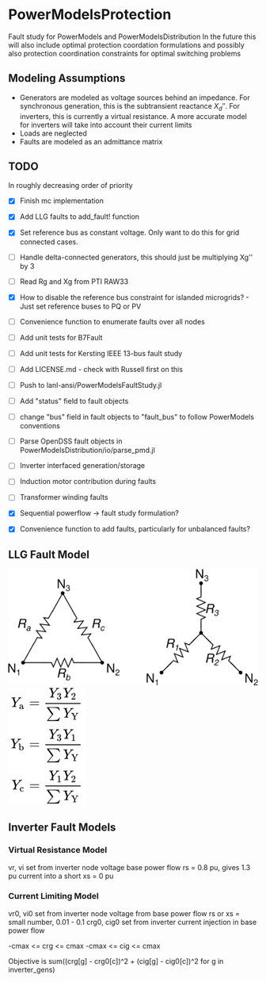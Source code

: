 # PowerModelsProtection

Fault study for PowerModels and PowerModelsDistribution
In the future this will also include optimal protection coordation formulations and possibly also protection coordination constraints for optimal switching problems

## Modeling Assumptions

* Generators are modeled as voltage sources behind an impedance. For synchronous generation, this is the subtransient reactance $X_d''$. For inverters, this is currently a virtual resistance. A more accurate model for inverters will take into account their
current limits
* Loads are neglected
* Faults are modeled as an admittance matrix

## TODO

In roughly decreasing order of priority

- [x] Finish mc implementation
- [x] Add LLG faults to add_fault! function
- [x] Set reference bus as constant voltage. Only want to do this for grid connected cases. 
- [ ] Handle delta-connected generators, this should just be multiplying Xg'' by 3
- [ ] Read Rg and Xg from PTI RAW33
- [x] How to disable the reference bus constraint for islanded microgrids? - Just set reference buses to PQ or PV
- [ ] Convenience function to enumerate faults over all nodes
- [ ] Add unit tests for B7Fault
- [ ] Add unit tests for Kersting IEEE 13-bus fault study
- [ ] Add LICENSE.md - check with Russell first on this
- [ ] Push to lanl-ansi/PowerModelsFaultStudy.jl
- [ ] Add "status" field to fault objects
- [ ] change "bus" field in fault objects to "fault_bus" to follow PowerModels conventions
- [ ] Parse OpenDSS fault objects in PowerModelsDistribution/io/parse_pmd.jl
- [ ] Inverter interfaced generation/storage
- [ ] Induction motor contribution during faults
- [ ] Transformer winding faults
- [x] Sequential powerflow -> fault study formulation?
- [x] Convenience function to add faults, particularly for unbalanced faults?


## LLG Fault Model
![Wye & Delta Load Configurations](/docs/images/wye-delta.svg)
![Unbalanced Wye to Delta Admittance Conversion](/docs/images/wye-delta-admittance-conversion.svg)


## Inverter Fault Models

### Virtual Resistance Model
vr, vi set from inverter node voltage base power flow
rs = 0.8 pu, gives 1.3 pu current into a short
xs = 0 pu

### Current Limiting Model
vr0, vi0 set from inverter node voltage from base power flow
rs or xs = small number, 0.01 - 0.1
crg0, cig0 set from inverter current injection in base power flow

-cmax <= crg <= cmax
-cmax <= cig <= cmax

Objective is sum((crg[g] - crg0[c])^2 + (cig[g] - cig0[c])^2 for g in inverter_gens)

